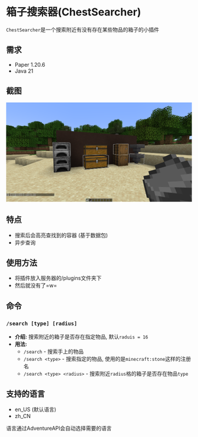 # 箱子搜索器(ChestSearcher)
`ChestSearcher`是一个搜索附近有没有存在某些物品的箱子的小插件
## 需求
- Paper 1.20.6
- Java 21
## 截图
![001](/screenshots/001.png)
## 特点
- 搜索后会高亮查找到的容器 (基于数据包)
- 异步查询
## 使用方法
- 将插件放入服务器的/plugins文件夹下
- 然后就没有了=w=
## 命令
### `/search [type] [radius]`
- **介绍:** 搜索附近的箱子是否存在指定物品, 默认`raduis = 16`
- **用法:**
    - `/search` - 搜索手上的物品
    - `/search <type>` - 搜索指定的物品, 使用的是`minecraft:stone`这样的注册名
    - `/search <type> <radius>` - 搜索附近`radius`格的箱子是否存在物品`type`
## 支持的语言
- en_US (默认语言)
- zh_CN

语言通过AdventureAPI会自动选择需要的语言
